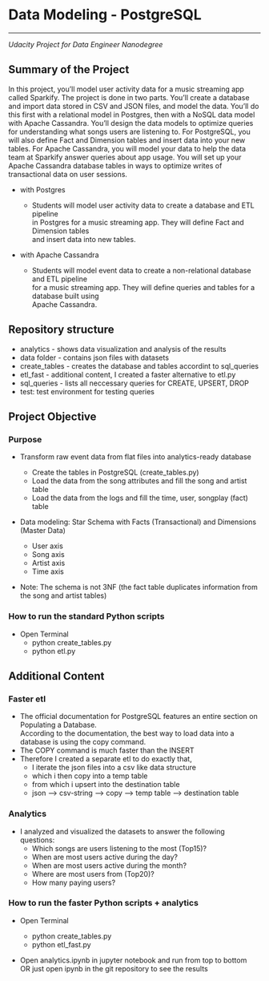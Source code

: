 # Data Modeling - PostgreSQL
-------
*Udacity Project for Data Engineer Nanodegree*
## Summary of the Project
In this project, you’ll model user activity data for a music streaming app called Sparkify. The project is done in two parts. You’ll create a database and import data stored in CSV and JSON files, and model the data. You’ll do this first with a relational model in Postgres, then with a NoSQL data model with Apache Cassandra. You’ll design the data models to optimize queries for understanding what songs users are listening to. For PostgreSQL, you will also define Fact and Dimension tables and insert data into your new tables. For Apache Cassandra, you will model your data to help the data team at Sparkify answer queries about app usage. You will set up your Apache Cassandra database tables in ways to optimize writes of transactional data on user sessions.

* with Postgres
    * Students will model user activity data to create a database and ETL pipeline   
    in Postgres for a music streaming app. They will define Fact and Dimension tables   
    and insert data into new tables.  
    
   
* with Apache Cassandra
    * Students will model event data to create a non-relational database and ETL pipeline   
    for a music streaming app. They will define queries and tables for a database built using   
    Apache Cassandra.


## Repository structure
* analytics - shows data visualization and analysis of the results
* data folder - contains json files with datasets
* create_tables - creates the database and tables accordint to sql_queries
* etl_fast - additional content, I created a faster alternative to etl.py
* sql_queries - lists all neccessary queries for CREATE, UPSERT, DROP
* test: test environment for testing queries


## Project Objective
### Purpose
* Transform raw event data from flat files into analytics-ready database
    * Create the tables in PostgreSQL (create_tables.py)
    * Load the data from the song attributes and fill the song and artist table
    * Load the data from the logs and fill the time, user, songplay (fact) table
    
    
* Data modeling: Star Schema with Facts (Transactional) and Dimensions (Master Data)
    * User axis
    * Song axis
    * Artist axis
    * Time axis
   
   
* Note: The schema is not 3NF (the fact table duplicates information from the song and artist tables)


### How to run the standard Python scripts
* Open Terminal
    * python create_tables.py
    * python etl.py

   
## Additional Content
### Faster etl
* The official documentation for PostgreSQL features an entire section on Populating a Database. \
    According to the documentation, the best way to load data into a database is using the copy command.
* The COPY command is much faster than the INSERT
* Therefore I created a separate etl to do exactly that,
    * I iterate the json files into a csv like data structure 
    * which i then copy into a temp table 
    * from which i upsert into the destination table
    * json --> csv-string --> copy --> temp table --> destination table

### Analytics
* I analyzed and visualized the datasets to answer the following questions:
    * Which songs are users listening to the most (Top15)?
    * When are most users active during the day?
    * When are most users active during the month?
    * Where are most users from (Top20)?
    * How many paying users?

### How to run the faster Python scripts + analytics
* Open Terminal
    * python create_tables.py
    * python etl_fast.py
    
    
* Open analytics.ipynb in jupyter notebook and run from top to bottom   
OR just open ipynb in the git repository to see the results
